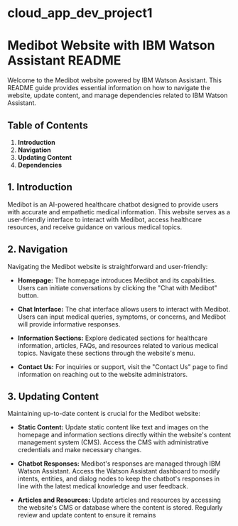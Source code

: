 # cloud_app_dev_project1
# Medibot Website with IBM Watson Assistant README

Welcome to the Medibot website powered by IBM Watson Assistant. This README guide provides essential information on how to navigate the website, update content, and manage dependencies related to IBM Watson Assistant.

## Table of Contents
1. **Introduction**
2. **Navigation**
3. **Updating Content**
4. **Dependencies**

## 1. Introduction
Medibot is an AI-powered healthcare chatbot designed to provide users with accurate and empathetic medical information. This website serves as a user-friendly interface to interact with Medibot, access healthcare resources, and receive guidance on various medical topics.

## 2. Navigation
Navigating the Medibot website is straightforward and user-friendly:

- **Homepage:** The homepage introduces Medibot and its capabilities. Users can initiate conversations by clicking the "Chat with Medibot" button.

- **Chat Interface:** The chat interface allows users to interact with Medibot. Users can input medical queries, symptoms, or concerns, and Medibot will provide informative responses.

- **Information Sections:** Explore dedicated sections for healthcare information, articles, FAQs, and resources related to various medical topics. Navigate these sections through the website's menu.

- **Contact Us:** For inquiries or support, visit the "Contact Us" page to find information on reaching out to the website administrators.

## 3. Updating Content
Maintaining up-to-date content is crucial for the Medibot website:

- **Static Content:** Update static content like text and images on the homepage and information sections directly within the website's content management system (CMS). Access the CMS with administrative credentials and make necessary changes.

- **Chatbot Responses:** Medibot's responses are managed through IBM Watson Assistant. Access the Watson Assistant dashboard to modify intents, entities, and dialog nodes to keep the chatbot's responses in line with the latest medical knowledge and user feedback.

- **Articles and Resources:** Update articles and resources by accessing the website's CMS or database where the content is stored. Regularly review and update content to ensure it remains
